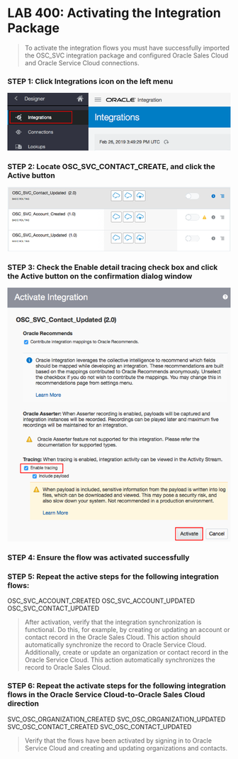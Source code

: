 # LAB 400: Activating the Integration Package
> To activate the integration flows you must have successfully imported the OSC_SVC integration package and configured Oracle Sales Cloud and Oracle Service Cloud connections.

### STEP 1: Click Integrations icon on the left menu
![](images/23.png)

### STEP 2: Locate OSC_SVC_CONTACT_CREATE, and click the Active button
![](images/24.png)

### STEP 3: Check the Enable detail tracing check box and click the Active button on the confirmation dialog window
![](images/25.png)

### STEP 4: Ensure the flow was activated successfully

### STEP 5: Repeat the active steps for the following integration flows:
OSC_SVC_ACCOUNT_CREATED
OSC_SVC_ACCOUNT_UPDATED
OSC_SVC_CONTACT_UPDATED

> After activation, verify that the integration synchronization is functional. Do this, for example, by creating or updating an account or contact record in the Oracle Sales Cloud. This action should automatically synchronize the record to Oracle Service Cloud. Additionally, create or update an organization or contact record in the Oracle Service Cloud. This action automatically synchronizes the record to Oracle Sales Cloud.

### STEP 6: Repeat the activate steps for the following integration flows in the Oracle Service Cloud-to-Oracle Sales Cloud direction
SVC_OSC_ORGANIZATION_CREATED
SVC_OSC_ORGANIZATION_UPDATED
SVC_OSC_CONTACT_CREATED
SVC_OSC_CONTACT_UPDATED

> Verify that the flows have been activated by signing in to Oracle Service Cloud and creating and updating organizations and contacts.
